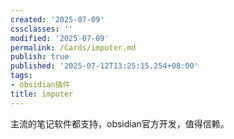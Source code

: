 ```yaml
---
created: '2025-07-09'
cssclasses: ''
modified: '2025-07-09'
permalink: /Cards/impoter.md
publish: true
published: '2025-07-12T13:25:15.254+08:00'
tags:
- obsidian插件
title: impoter
---
```

主流的笔记软件都支持，obsidian官方开发，值得信赖。

